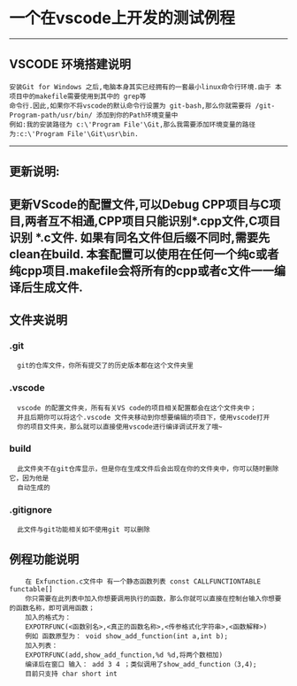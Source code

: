 # 一个在vscode上开发的测试例程
-------
## VSCODE 环境搭建说明  
    安装Git for Windows 之后,电脑本身其实已经拥有的一套最小linux命令行环境.由于 本项目中的makefile需要使用到其中的 grep等
    命令行.因此,如果你不将vscode的默认命令行设置为 git-bash,那么你就需要将 /git-Program-path/usr/bin/ 添加到你的Path环境变量中  
    例如:我的安装路径为 c:\'Program File'\Git,那么我需要添加环境变量的路径为:c:\'Program File'\Git\usr\bin.
-------
## 更新说明:
更新VScode的配置文件,可以Debug CPP项目与C项目,两者互不相通,CPP项目只能识别\*.cpp文件,C项目识别 \*.c文件.
如果有同名文件但后缀不同时,需要先clean在build.
本套配置可以使用在任何一个纯c或者纯cpp项目.makefile会将所有的cpp或者c文件一一编译后生成文件.
-------

##   文件夹说明

###   .git
      git的仓库文件，你所有提交了的历史版本都在这个文件夹里
###   .vscode
      vscode 的配置文件夹，所有有关VS code的项目相关配置都会在这个文件夹中；
      并且后期你可以将这个.vscode 文件夹移动到你想要编辑的项目下，使用vscode打开
      你的项目文件夹，那么就可以直接使用vscode进行编译调试开发了哦~
###   build
      此文件夹不在git仓库显示，但是你在生成文件后会出现在你的文件夹中，你可以随时删除它，因为他是
      自动生成的
###   .gitignore
      此文件与git功能相关如不使用git 可以删除
##   例程功能说明
        在 Exfunction.c文件中 有一个静态函数列表 const CALLFUNCTIONTABLE functable[]
        你只需要在此列表中加入你想要调用执行的函数，那么你就可以直接在控制台输入你想要的函数名称，即可调用函数；
        加入的格式为：
        EXPOTRFUNC(<函数别名>,<真正的函数名称>,<传参格式化字符串>,<函数解释>)
        例如 函数原型为： void show_add_function(int a,int b);
        加入列表：
        EXPOTRFUNC(add,show_add_function,%d %d,将两个数相加)
        编译后在窗口 输入： add 3 4 ；类似调用了show_add_function（3,4);
        目前只支持 char short int 


